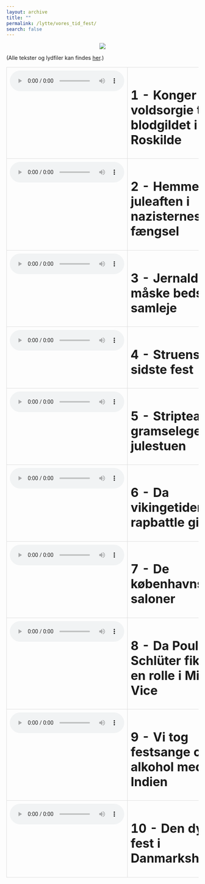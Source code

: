 ```yaml
---
layout: archive
title: ""
permalink: /lytte/vores_tid_fest/
search: false
---
```


<p align="center"><img src="https://tongchen779.github.io/dansk/images/tid/fest.jpg"/></p>

<style>
    table {
        border-collapse: collapse;
        width: 100%;
    }
    th, td {
        border: 1px solid #dddddd;
        padding: 8px;
        text-align: left;
    }
    /* Customize width for specific columns */
    th:nth-child(1), td:nth-child(1) {
        width: 20%; /* First column */
    }
    th:nth-child(2), td:nth-child(2) {
        width: 80%; /* Second column */
    }
</style>

(Alle tekster og lydfiler kan findes [her](https://natmus.dk/vorestid/podcast-alletiders-fest/).)
<table align="center" cellspacing="5" style="text-align: left" width="100%">
<tr>
<td style="vertical-align: top;"> <audio controls src="https://api.spreaker.com/v2/episodes/52560549/ondemand.mp3"></audio> </td>
<td><h1> 1 - Konger amok i voldsorgie til blodgildet i Roskilde </h1></td>
<td><a href="https://natmus.dk/fileadmin/user_upload/Editor/natmus/Vores_Tid/Transskriptioner/S1E1_Alletiders_fest.pdf">text</a></td>
</tr>

<tr>
<td style="vertical-align: top;"> <audio controls src="https://api.spreaker.com/v2/episodes/52692259/ondemand.mp3"></audio> </td>
<td><h1> 2 - Hemmelig juleaften i nazisternes fængsel </h1></td>
<td><a href="https://natmus.dk/fileadmin/user_upload/Editor/natmus/Vores_Tid/Transskriptioner/S1E2_Alletiders_fest.pdf">text</a></td>
</tr>

<tr>
<td style="vertical-align: top;"> <audio controls src="https://api.spreaker.com/v2/episodes/52824703/ondemand.mp3"></audio> </td>
<td><h1> 3 - Jernalderens måske bedste samleje </h1></td>
<td><a href="https://natmus.dk/fileadmin/user_upload/Editor/natmus/Vores_Tid/Transskriptioner/S1E3_Alletiders_fest.pdf">text</a></td>
</tr>

<tr>
<td style="vertical-align: top;"> <audio controls src="https://api.spreaker.com/v2/episodes/52838428/ondemand.mp3"></audio> </td>
<td><h1> 4 - Struensees sidste fest </h1></td>
<td><a href="https://natmus.dk/fileadmin/user_upload/Editor/natmus/Vores_Tid/Transskriptioner/S1E4_Alletiders_fest.pdf">text</a></td>
</tr>

<tr>
<td style="vertical-align: top;"> <audio controls src="https://api.spreaker.com/v2/episodes/53145726/ondemand.mp3"></audio> </td>
<td><h1> 5 - Striptease og gramselege i julestuen </h1></td>
<td><a href="https://natmus.dk/fileadmin/user_upload/Editor/natmus/Vores_Tid/Transskriptioner/S1E5_Alletiders_fest.pdf">text</a></td>
</tr>

<tr>
<td style="vertical-align: top;"> <audio controls src="https://api.spreaker.com/v2/episodes/53145845/ondemand.mp3"></audio> </td>
<td><h1> 6 - Da vikingetidens rapbattle gik galt </h1></td>
<td><a href="https://natmus.dk/fileadmin/user_upload/Editor/natmus/Vores_Tid/Transskriptioner/S1E6_Alletiders_fest.pdf">text</a></td>
</tr>

<tr>
<td style="vertical-align: top;"> <audio controls src="https://api.spreaker.com/v2/episodes/53311741/ondemand.mp3"></audio> </td>
<td><h1> 7 - De københavnske saloner </h1></td>
<td><a href="https://natmus.dk/fileadmin/user_upload/Editor/natmus/Vores_Tid/Transskriptioner/S1E7_Alletiders_fest.pdf">text</a></td>
</tr>

<tr>
<td style="vertical-align: top;"> <audio controls src="https://api.spreaker.com/v2/episodes/53322668/ondemand.mp3"></audio> </td>
<td><h1> 8 - Da Poul Schlüter fik tilbudt en rolle i Miami Vice </h1></td>
<td><a href="https://natmus.dk/fileadmin/user_upload/Editor/natmus/Vores_Tid/Transskriptioner/S1E8_Alletiders_fest.pdf">text</a></td>
</tr>

<tr>
<td style="vertical-align: top;"> <audio controls src="https://api.spreaker.com/v2/episodes/53402572/ondemand.mp3"></audio> </td>
<td><h1> 9 - Vi tog festsange og alkohol med til Indien </h1></td>
<td><a href="https://natmus.dk/fileadmin/user_upload/Editor/natmus/Vores_Tid/Transskriptioner/S1E9_Alletiders_fest.pdf">text</a></td>
</tr>

<tr>
<td style="vertical-align: top;"> <audio controls src="https://api.spreaker.com/v2/episodes/53524662/ondemand.mp3"></audio> </td>
<td><h1> 10 - Den dyreste fest i Danmarkshistorien </h1></td>
<td><a href="https://natmus.dk/fileadmin/user_upload/Editor/natmus/Vores_Tid/Transskriptioner/S1E10_Alletiders_fest.pdf">text</a></td>
</tr>
</table>